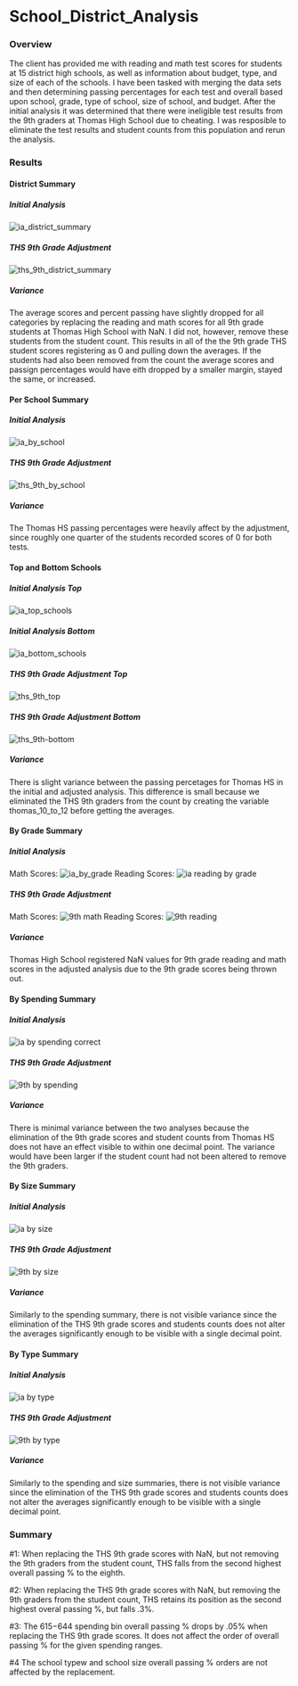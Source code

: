 # School_District_Analysis

### Overview
The client has provided me with reading and math test scores for students at 15 district high schools, as well as information about budget, type, and size of each of the schools. I have been tasked with merging the data sets and then determining passing percentages for each test and overall based upon school, grade, type of school, size of school, and budget. After the initial analysis it was determined that there were ineligible test results from the 9th graders at Thomas High School due to cheating.  I was resposible to eliminate the test results and student counts from this population and rerun the analysis.

### Results

#### District Summary

##### Initial Analysis
![ia_district_summary](https://user-images.githubusercontent.com/86164867/127041715-a408eb04-3adc-4bf9-a2d7-8388429d936d.PNG)
##### THS 9th Grade Adjustment
![ths_9th_district_summary](https://user-images.githubusercontent.com/86164867/127041853-9019466f-40fd-4f97-af81-39cfaba71988.PNG)
##### Variance 
The average scores and percent passing have slightly dropped for all categories by replacing the reading and math scores for all 9th grade students at Thomas High School with NaN.  I did not, however, remove these students from the student count. This results in all of the the 9th grade THS student scores registering as 0 and pulling down the averages. If the students had also been removed from the count the average scores and passign percentages would have eith dropped by a smaller margin, stayed the same, or increased.

#### Per School Summary

##### Initial Analysis
![ia_by_school](https://user-images.githubusercontent.com/86164867/127042702-181addad-144b-4569-b6e4-507de06fe101.PNG)
##### THS 9th Grade Adjustment
![ths_9th_by_school](https://user-images.githubusercontent.com/86164867/127042847-b422cc99-dbea-4f3d-8e90-22d377930eb5.PNG)
##### Variance
The Thomas HS passing percentages were heavily affect by the adjustment, since roughly one quarter of the students recorded scores of 0 for both tests.

#### Top and Bottom Schools

##### Initial Analysis Top
![ia_top_schools](https://user-images.githubusercontent.com/86164867/127043289-f667481a-0ae1-437b-bb6a-f840a374f3eb.PNG)
##### Initial Analysis Bottom
![ia_bottom_schools](https://user-images.githubusercontent.com/86164867/127043399-401ae81c-d697-409d-8db0-9b01c630b460.PNG)
##### THS 9th Grade Adjustment Top
![ths_9th_top](https://user-images.githubusercontent.com/86164867/127043535-a83f45eb-e275-4b82-a0f8-2969c68dc0f8.PNG)
##### THS 9th Grade Adjustment Bottom
![ths_9th-bottom](https://user-images.githubusercontent.com/86164867/127045435-84c06204-c6ee-4cd1-b09f-d213b9d6da94.PNG)
##### Variance
There is slight variance between the passing percetages for Thomas HS in the initial and adjusted analysis. This difference is small because we eliminated the THS 9th graders from the count by creating the variable thomas_10_to_12 before getting the averages.

#### By Grade Summary

##### Initial Analysis
Math Scores:
![ia_by_grade](https://user-images.githubusercontent.com/86164867/127047662-10f9093a-b5e2-4864-8f0f-edcabe7dd038.PNG)
Reading Scores:
![ia reading by grade](https://user-images.githubusercontent.com/86164867/127048410-5ab85bca-b421-4dae-8b8c-5bbaee118d43.PNG)
##### THS 9th Grade Adjustment
Math Scores:
![9th math](https://user-images.githubusercontent.com/86164867/127048531-c6bb95ab-a2b6-413d-83b1-f17beb9b4301.PNG)
Reading Scores:
![9th reading](https://user-images.githubusercontent.com/86164867/127048590-5009e9a5-c3c5-4a9e-8bad-a286e58117c6.PNG)
##### Variance
Thomas High School registered NaN values for 9th grade reading and math scores in the adjusted analysis due to the 9th grade scores being thrown out.

#### By Spending Summary

##### Initial Analysis
![ia by spending correct](https://user-images.githubusercontent.com/86164867/127049899-d8af0de2-bb93-487c-b13f-a0c4acfa5d05.PNG)
##### THS 9th Grade Adjustment
![9th by spending](https://user-images.githubusercontent.com/86164867/127049608-5c0b2c29-5a31-4511-be57-a73e398d5ad8.PNG)
##### Variance
There is minimal variance between the two analyses because the elimination of the 9th grade scores and student counts from Thomas HS does not have an effect visible to within one decimal point. The variance would have been larger if the student count had not been altered to remove the 9th graders.


#### By Size Summary

##### Initial Analysis
![ia by size](https://user-images.githubusercontent.com/86164867/127056762-f95b1f15-43ab-4caa-9c89-ed25784cfd02.PNG)
##### THS 9th Grade Adjustment
![9th by size](https://user-images.githubusercontent.com/86164867/127056957-030a7d55-5c4f-438b-804c-974da6639849.PNG)
##### Variance
Similarly to the spending summary, there is not visible variance since the elimination of the THS 9th grade scores and students counts does not alter the averages significantly enough to be visible with a single decimal point.

#### By Type Summary

##### Initial Analysis
![ia by type](https://user-images.githubusercontent.com/86164867/127057219-78cc581f-c82e-47b3-bb91-4f5cec5df283.PNG)
##### THS 9th Grade Adjustment
![9th by type](https://user-images.githubusercontent.com/86164867/127057286-e549e629-e09c-4ab3-a55d-1e9a4e50112d.PNG)
##### Variance
Similarly to the spending and size summaries, there is not visible variance since the elimination of the THS 9th grade scores and students counts does not alter the averages significantly enough to be visible with a single decimal point.

### Summary

#1: When replacing the THS 9th grade scores with NaN, but not removing the 9th graders from the student count, THS falls from the second highest overall passing % to the eighth.

#2: When replacing the THS 9th grade scores with NaN, but removing the 9th graders from the student count, THS retains its position as the second highest overal passing %, but falls .3%.

#3: The $615-$644 spending bin overall passing % drops by .05% when replacing the THS 9th grade scores. It does not affect the order of overall passing % for the given spending ranges.

#4 The school typew and school size overall passing % orders are not affected by the replacement.








